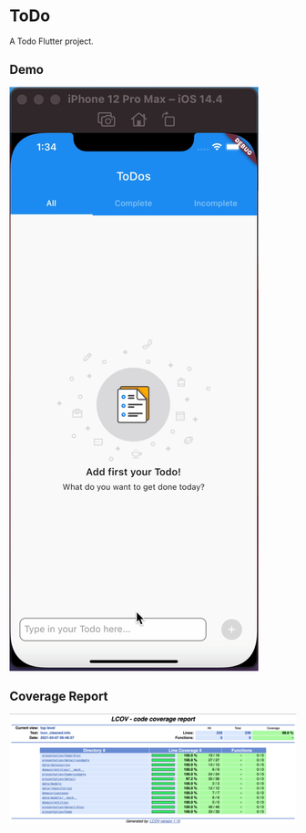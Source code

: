# ToDo

A Todo Flutter project.

## Demo
![](./demo/demo.gif)

## Coverage Report
![](./demo/report.png)

